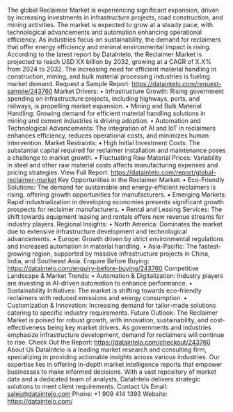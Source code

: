 The global Reclaimer Market is experiencing significant expansion, driven by increasing investments in infrastructure projects, road construction, and mining activities. The market is expected to grow at a steady pace, with technological advancements and automation enhancing operational efficiency. As industries focus on sustainability, the demand for reclaimers that offer energy efficiency and minimal environmental impact is rising.
According to the latest report by DataIntelo, the Reclaimer Market is projected to reach USD XX billion by 2032, growing at a CAGR of X.X% from 2024 to 2032. The increasing need for efficient material handling in construction, mining, and bulk material processing industries is fueling market demand.
Request a Sample Report: https://dataintelo.com/request-sample/243760
Market Drivers:
•	Infrastructure Growth: Rising government spending on infrastructure projects, including highways, ports, and railways, is propelling market expansion.
•	Mining and Bulk Material Handling: Growing demand for efficient material handling solutions in mining and cement industries is driving adoption.
•	Automation and Technological Advancements: The integration of AI and IoT in reclaimers enhances efficiency, reduces operational costs, and minimizes human intervention.
Market Restraints:
•	High Initial Investment Costs: The substantial capital required for reclaimer installation and maintenance poses a challenge to market growth.
•	Fluctuating Raw Material Prices: Variability in steel and other raw material costs affects manufacturing expenses and pricing strategies.
View Full Report: https://dataintelo.com/report/global-reclaimer-market
Key Opportunities in the Reclaimer Market:
•	Eco-Friendly Solutions: The demand for sustainable and energy-efficient reclaimers is rising, offering growth opportunities for manufacturers.
•	Emerging Markets: Rapid industrialization in developing economies presents significant growth prospects for reclaimer manufacturers.
•	Rental and Leasing Services: The shift towards equipment leasing and rentals offers new revenue streams for industry players.
Regional Insights:
•	North America: Dominates the market due to extensive infrastructure development and technological advancements.
•	Europe: Growth driven by strict environmental regulations and increased automation in material handling.
•	Asia-Pacific: The fastest-growing region, supported by massive infrastructure projects in China, India, and Southeast Asia.
Enquire Before Buying: https://dataintelo.com/enquiry-before-buying/243760
Competitive Landscape & Market Trends:
•	Automation & Digitalization: Industry players are investing in AI-driven automation to enhance performance.
•	Sustainability Initiatives: The market is shifting towards eco-friendly reclaimers with reduced emissions and energy consumption.
•	Customization & Innovation: Increasing demand for tailor-made solutions catering to specific industry requirements.
Future Outlook:
The Reclaimer Market is poised for robust growth, with innovation, sustainability, and cost-effectiveness being key market drivers. As governments and industries emphasize infrastructure development, demand for reclaimers will continue to rise.
Check Out the Report: https://dataintelo.com/checkout/243760
About Us
DataIntelo is a leading market research and consulting firm, specializing in providing actionable insights across various industries. Our expertise lies in offering in-depth market intelligence reports that empower businesses to make informed decisions. With a vast repository of market data and a dedicated team of analysts, DataIntelo delivers strategic solutions to meet client requirements.
Contact Us
Email: sales@dataintelo.com
Phone: +1 909 414 1393
Website: https://dataintelo.com/

